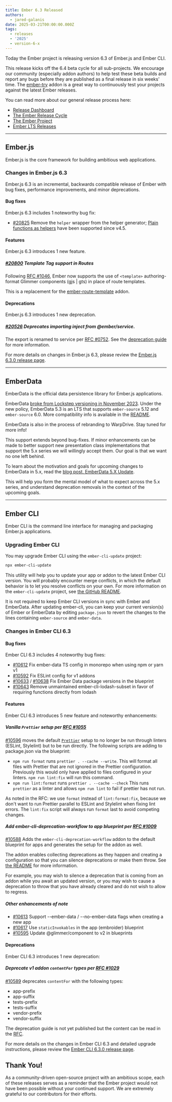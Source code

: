 ```yaml
---
title: Ember 6.3 Released
authors:
  - jared-galanis
date: 2025-03-21T00:00:00.000Z
tags:
  - releases
  - '2025'
  - version-6-x
---
```


Today the Ember project is releasing version 6.3 of Ember.js and Ember CLI.

This release kicks off the 6.4 beta cycle for all sub-projects. We encourage our community (especially addon authors) to help test these beta builds and report any bugs before they are published as a final release in six weeks' time. The [ember-try](https://github.com/ember-cli/ember-try) addon is a great way to continuously test your projects against the latest Ember releases.

You can read more about our general release process here:

- [Release Dashboard](http://emberjs.com/releases/)
- [The Ember Release Cycle](https://blog.emberjs.com/new-ember-release-process/)
- [The Ember Project](https://blog.emberjs.com/ember-project-at-2-0/)
- [Ember LTS Releases](https://blog.emberjs.com/announcing-embers-first-lts/)

---

## Ember.js

Ember.js is the core framework for building ambitious web applications.

### Changes in Ember.js 6.3

Ember.js 6.3 is an incremental, backwards compatible release of Ember with bug fixes, performance improvements, and minor deprecations.

#### Bug fixes

Ember.js 6.3 includes 1 noteworthy bug fix:

* [#20825](https://github.com/emberjs/ember.js/pull/20825) Remove the `helper` wrapper from the helper generator; [Plain functions as helpers](https://guides.emberjs.com/release/components/helper-functions/#toc_global-helper-functions) have been supported since v4.5.


#### Features

Ember.js 6.3 introduces 1 new feature.

##### [#20800](https://github.com/emberjs/ember.js/pull/20800) Template Tag support in Routes 

Following [RFC #1046](https://rfcs.emberjs.com/id/1046-template-tag-in-routes/), Ember now supports the use of `<template>` authoring-format Glimmer components (gjs | gts) in place of route templates. 

This is a replacement for the [ember-route-template](https://github.com/discourse/ember-route-template) addon.

#### Deprecations

Ember.js 6.3 introduces 1 new deprecation.

##### [#20526](https://github.com/emberjs/ember.js/pull/20526) Deprecates importing inject from @ember/service. 

The export is renamed to service per [RFC #0752](https://rfcs.emberjs.com/id/0752-inject-service/). See the [deprecation guide](https://deprecations.emberjs.com/id/importing-inject-from-ember-service) for more information.

For more details on changes in Ember.js 6.3, please review the [Ember.js 6.3.0 release page](https://github.com/emberjs/ember.js/releases/tag/v6.3.0-ember-source).

---

## EmberData

EmberData is the official data persistence library for Ember.js applications.

EmberData [broke from Lockstep versioning in November 2023](https://blog.emberjs.com/updates-to-ember-data-versioning-strategy). Under the new policy, EmberData 5.3 is an LTS that supports `ember-source` 5.12 and `ember-source` 6.0. More compatibility info is available in the [README](https://github.com/emberjs/data#compatibility).

EmberData is also in the process of rebranding to WarpDrive. Stay tuned for more info!

This support extends beyond bug-fixes. If minor enhancements can be made to better support new presentation class implementations that support the 5.x series we will willingly accept them. Our goal is that we want no one left behind.

To learn about the motivation and goals for upcoming changes to EmberData in 5.x,
read the [blog post, EmberData 5.X Update](https://blog.emberjs.com/ember-data-5-x-update-2023-04-15/).

<!-- alex ignore retext-equality -->

This will help you form the mental model of what to expect across the 5.x series,
and understand deprecation removals in the context of the upcoming goals.

---

## Ember CLI

Ember CLI is the command line interface for managing and packaging Ember.js applications.

### Upgrading Ember CLI

You may upgrade Ember CLI using the `ember-cli-update` project:

```bash
npx ember-cli-update
```

This utility will help you to update your app or addon to the latest Ember CLI version. You will probably encounter merge conflicts, in which the default behavior is to let you resolve conflicts on your own. For more information on the `ember-cli-update` project, see [the GitHub README](https://github.com/ember-cli/ember-cli-update).

It is not required to keep Ember CLI versions in sync with Ember and EmberData. After updating ember-cli, you can keep your current version(s) of Ember or EmberData by editing `package.json` to revert the changes to the lines containing `ember-source` and `ember-data`.

### Changes in Ember CLI 6.3

#### Bug fixes

Ember CLI 6.3 includes 4 noteworthy bug fixes:

- [#10612](https://github.com/ember-cli/ember-cli/pull/10612) Fix ember-data TS config in monorepo when using npm or yarn v1
- [#10592](https://github.com/ember-cli/ember-cli/pull/10592)  Fix ESLint config for v1 addons
- [#10633](https://github.com/ember-cli/ember-cli/pull/10633) / [#10638](https://github.com/ember-cli/ember-cli/pull/10638) Fix Ember Data package versions in the blueprint
- [#10643](https://github.com/ember-cli/ember-cli/pull/10643) Remove unmaintained ember-cli-lodash-subset in favor of requiring functions directly from lodash

#### Features

Ember CLI 6.3 introduces 5 new feature and noteworthy enhancements:

##### Vanilla `Prettier` setup per [RFC #1055](https://rfcs.emberjs.com/id/1055-vanilla-prettier-setup-in-blueprints)
[#10596](https://github.com/ember-cli/ember-cli/pull/10596) moves the default [`Prettier`](https://prettier.io/) setup to no longer be run through linters (ESLint, Stylelint) but to be run directly. 
The following scripts are adding to package.json via the blueprint: 
  * `npm run format` runs `prettier . --cache --write`. This will format all files with Prettier that are not ignored in the Prettier configuration. Previously this would only have applied to files configured in your linters. `npm run lint:fix` will run this command. 
  * `npm run lint:format` runs `prettier . --cache --check` This runs `prettier` as a linter and allows `npm run lint` to fail if prettier has not run. 
  
As noted in the RFC: we use `format` instead of `lint:format:fix`, because we don't want to run Prettier parallel to ESLint and Stylelint when fixing lint errors. The `lint:fix` script will always run `format` last to avoid competing changes.


##### Add ember-cli-deprecation-workflow to app blueprint per [RFC #1009](https://rfcs.emberjs.com/id/1009-move-deprecation-workflow-to-apps)

[#10588](https://github.com/ember-cli/ember-cli/pull/10588) Adds the `ember-cli-deprecation-workflow` addon to the default blueprint for apps and generates the setup for the addon as well. 

The addon enables collecting deprecations as they happen and creating a configuration so that you can silence deprecations or make them throw. See [the README](https://github.com/ember-cli/ember-cli-deprecation-workflow#ember-cli-deprecation-workflow) for more information. 

For example, you may wish to silence a deprecation that is coming from an addon while you await an updated version, or you may wish to cause a deprecation to throw that you have already cleared and do not wish to allow to regress.

##### Other enhancements of note

- [#10613](https://github.com/ember-cli/ember-cli/pull/10613) Support --ember-data / --no-ember-data flags when creating a new app
- [#10617](https://github.com/ember-cli/ember-cli/pull/10617) Use `staticInvokables` in the app (embroider) blueprint
- [#10595](https://github.com/ember-cli/ember-cli/pull/10595) Update @glimmer/component to v2 in blueprints

#### Deprecations

Ember CLI 6.3 introduces 1 new deprecation:

##### Deprecate v1 addon `contentFor` types per [RFC #1029](https://rfcs.emberjs.com/id/1029-deprecate-app-prefix/)

[#10589](https://github.com/ember-cli/ember-cli/pull/10589) deprecates `contentFor` with the following types: 
- app-prefix
- app-suffix
- tests-prefix
- tests-suffix
- vendor-prefix
- vendor-suffix

The deprecation guide is not yet published but the content can be read in the [RFC](https://rfcs.emberjs.com/id/1029-deprecate-app-prefix/). 

For more details on the changes in Ember CLI 6.3 and detailed upgrade
instructions, please review the [Ember CLI 6.3.0 release page](https://github.com/ember-cli/ember-cli/releases/tag/v6.3.0).

## Thank You!

As a community-driven open-source project with an ambitious scope, each of these releases serves as a reminder that the Ember project would not have been possible without your continued support. We are extremely grateful to our contributors for their efforts.
